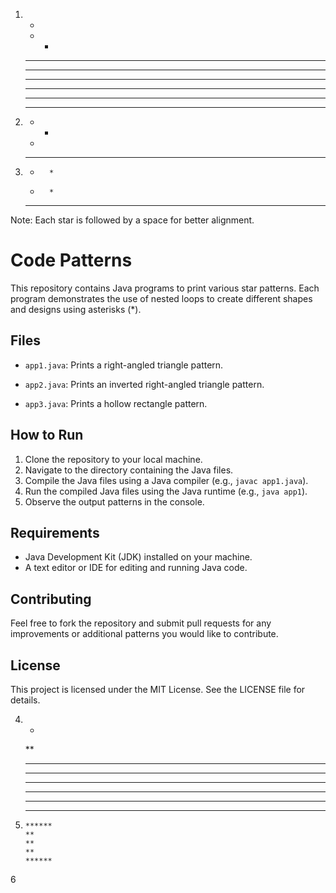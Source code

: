 1.  *
    * *
    * * *
    * * * *
    * * * * *



 2.   * * * * * 
      * * * *
      * * *
      * *
      *
       
3.    * * * * * 
      *       *
      *       *
      * * * * *

Note: Each star is followed by a space for better alignment.

# Code Patterns
This repository contains Java programs to print various star patterns. Each program demonstrates the use of nested loops to create different shapes and designs using asterisks (*).

## Files

- `app1.java`: Prints a right-angled triangle pattern.
- `app2.java`: Prints an inverted right-angled triangle pattern.

- `app3.java`: Prints a hollow rectangle pattern.
## How to Run
1. Clone the repository to your local machine.
2. Navigate to the directory containing the Java files.
3. Compile the Java files using a Java compiler (e.g., `javac app1.java`).
4. Run the compiled Java files using the Java runtime (e.g., `java app1`).
5. Observe the output patterns in the console.
## Requirements
- Java Development Kit (JDK) installed on your machine.
- A text editor or IDE for editing and running Java code.
## Contributing
Feel free to fork the repository and submit pull requests for any improvements or additional patterns you would like to contribute.

## License
This project is licensed under the MIT License. See the LICENSE file for details.

4.    * 
      **
      ***
      ****
      *****
      ******
      *******
      ********

5.    
       ******
       **
       **
       **
       ******  

6